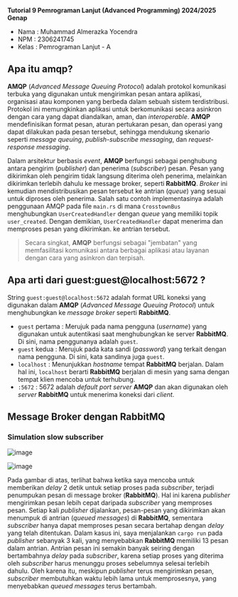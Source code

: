 **Tutorial 9 Pemrograman Lanjut (Advanced Programming) 2024/2025 Genap**
* Nama    : Muhammad Almerazka Yocendra
* NPM     : 2306241745
* Kelas   : Pemrograman Lanjut - A

## Apa itu amqp?
**AMQP** (_Advanced Message Queuing Protocol_) adalah protokol komunikasi terbuka yang digunakan untuk mengirimkan pesan antara aplikasi, organisasi atau komponen yang berbeda dalam sebuah sistem terdistribusi. Protokol ini memungkinkan aplikasi untuk berkomunikasi secara asinkron dengan cara yang dapat diandalkan, aman, dan _interoperable_. **AMQP** mendefinisikan format pesan, aturan pertukaran pesan, dan operasi yang dapat dilakukan pada pesan tersebut, sehingga mendukung skenario seperti _message queuing_, _publish-subscribe messaging_, dan _request-response messaging_.

Dalam arsitektur berbasis _event_, **AMQP** berfungsi sebagai penghubung antara pengirim (_publisher_) dan penerima (_subscriber_) pesan. Pesan yang dikirimkan oleh pengirim tidak langsung diterima oleh penerima, melainkan dikirimkan terlebih dahulu ke message broker, seperti **RabbitMQ**. _Broker_ ini kemudian mendistribusikan pesan tersebut ke antrian (_queue_) yang sesuai untuk diproses oleh penerima. Salah satu contoh implementasinya adalah penggunaan AMQP pada file `main.rs` di mana `CrosstownBus` menghubungkan `UserCreatedHandler` dengan _queue_ yang memiliki topik `user_created`. Dengan demikian, `UserCreatedHandler` dapat menerima dan memproses pesan yang dikirimkan. ke antrian tersebut.

> Secara singkat, **AMQP** berfungsi sebagai "jembatan" yang memfasilitasi komunikasi antara berbagai aplikasi atau layanan dengan cara yang asinkron dan terpisah.

## Apa arti dari guest:guest@localhost:5672 ?
String `guest:guest@localhost:5672` adalah format URL koneksi yang digunakan dalam **AMQP** (_Advanced Message Queuing Protocol_) untuk menghubungkan ke _message broker_ seperti **RabbitMQ**.
- `guest` pertama : Merujuk pada nama pengguna (_username_) yang digunakan untuk autentikasi saat menghubungkan ke server **RabbitMQ**. Di sini, nama penggunanya adalah `guest`.
- `guest` kedua : Merujuk pada kata sandi (_password_) yang terkait dengan nama pengguna. Di sini, kata sandinya juga `guest`.
- `localhost` : Menunjukkan _hostname_ tempat **RabbitMQ** berjalan. Dalam hal ini, `localhost` berarti **RabbitMQ** berjalan di mesin yang sama dengan tempat klien mencoba untuk terhubung.
- `:5672` : 5672 adalah _default port server_ **AMQP** dan akan digunakan oleh _server_ **RabbitMQ** untuk menerima koneksi dari _client_.

## Message Broker dengan RabbitMQ
### Simulation slow subscriber
![image](https://github.com/user-attachments/assets/59c49bb8-949a-4503-9c66-10b68cff810c)

![image](https://github.com/user-attachments/assets/0d7995eb-1fbf-4217-a127-e950f29db81d)

Pada gambar di atas, terlihat bahwa ketika saya mencoba untuk memberikan _delay_ 2 detik untuk setiap proses pada _subscriber_, terjadi penumpukan pesan di message broker (**RabbitMQ**). Hal ini karena _publisher_ mengirimkan pesan lebih cepat daripada _subscriber_ yang memproses pesan. Setiap kali _publisher_ dijalankan, pesan-pesan yang dikirimkan akan menumpuk di antrian (_queued messages_) di **RabbitMQ**, sementara _subscriber_ hanya dapat memproses pesan secara bertahap dengan _delay_ yang telah ditentukan. Dalam kasus ini, saya menjalankan `cargo run` pada _publisher_ sebanyak 3 kali, yang menyebabkan **RabbitMQ** memiliki 13 pesan dalam antrian. Antrian pesan ini semakin banyak seiring dengan bertambahnya _delay_ pada _subscriber_, karena setiap proses yang diterima oleh _subscriber_ harus menunggu proses sebelumnya selesai terlebih dahulu. Oleh karena itu, meskipun _publisher_ terus mengirimkan pesan, _subscriber_ membutuhkan waktu lebih lama untuk memprosesnya, yang menyebabkan _queued messages_ terus bertambah.

